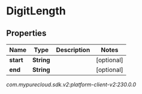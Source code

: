 # DigitLength


## Properties

| Name | Type | Description | Notes |
| ------------ | ------------- | ------------- | ------------- |
| **start** | **String** |  |  [optional] |
| **end** | **String** |  |  [optional] |




_com.mypurecloud.sdk.v2:platform-client-v2:230.0.0_
